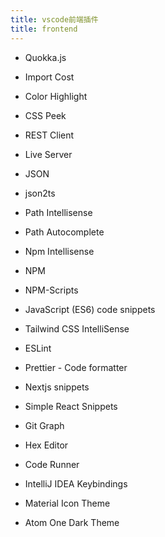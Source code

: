 ```yaml
---
title: vscode前端插件
title: frontend
---
```




* Quokka.js
* Import Cost 
* Color Highlight
* CSS Peek
* REST Client
* Live Server
* JSON
* json2ts
* Path Intellisense
* Path Autocomplete
* Npm Intellisense
* NPM
* NPM-Scripts
* JavaScript (ES6) code snippets
* Tailwind CSS IntelliSense
* ESLint
* Prettier - Code formatter
* Nextjs snippets
* Simple React Snippets



* Git Graph
* Hex Editor
* Code Runner
* IntelliJ IDEA Keybindings
* Material Icon Theme
* Atom One Dark Theme